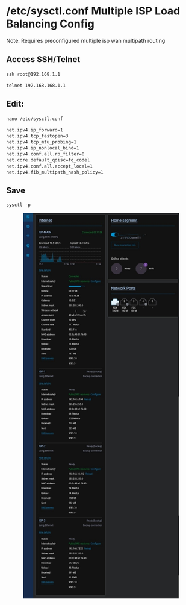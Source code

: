 # /etc/sysctl.conf Multiple ISP Load Balancing Config

Note: Requires preconfigured multiple isp wan multipath routing 

## Access SSH/Telnet
```
ssh root@192.168.1.1
```
```
telnet 192.168.168.1.1
```

## Edit:
```
nano /etc/sysctl.conf
```
```
net.ipv4.ip_forward=1
net.ipv4.tcp_fastopen=3
net.ipv4.tcp_mtu_probing=1
net.ipv4.ip_nonlocal_bind=1
net.ipv4.conf.all.rp_filter=0
net.core.default_qdisc=fq_codel
net.ipv4.conf.all.accept_local=1
net.ipv4.fib_multipath_hash_policy=1
```
## Save
```
sysctl -p
```
<div align="center">
<img src="https://github.com/xiv3r/sysctl-multi-isp/blob/main/MultiWAN.jpg">
</div>
